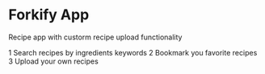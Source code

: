 # Forkify App

Recipe app with custorm recipe upload functionality

1 Search recipes by ingredients keywords
2 Bookmark you favorite recipes
3 Upload your own recipes
